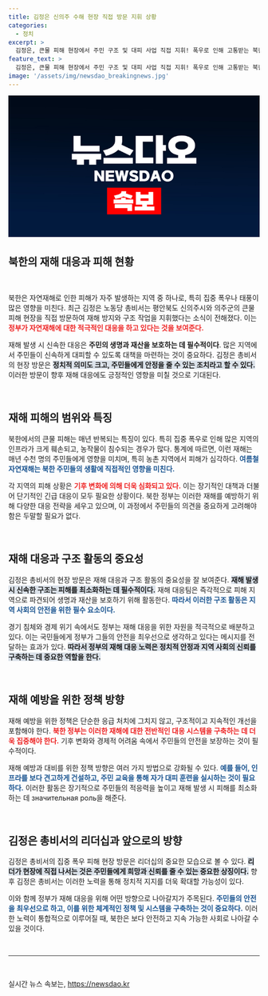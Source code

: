 ```yaml
---
title: 김정은 신의주 수해 현장 직접 방문 지휘 상황
categories:
  - 정치
excerpt: >
  김정은, 큰물 피해 현장에서 주민 구조 및 대피 사업 직접 지휘! 폭우로 인해 고통받는 북한 주민들을 돕기 위한 그의 긴급 방문이 화제다. 현지 상황은 과연 어떻게 변화할까?
feature_text: >
  김정은, 큰물 피해 현장에서 주민 구조 및 대피 사업 직접 지휘! 폭우로 인해 고통받는 북한 주민들을 돕기 위한 그의 긴급 방문이 화제다. 현지 상황은 과연 어떻게 변화할까?
image: '/assets/img/newsdao_breakingnews.jpg'
---
```


<p><img src="/assets/img/newsdao_breakingnews.jpg" alt="pcversion 속보" /></p>

<h2 data-ke-size="size26">북한의 재해 대응과 피해 현황</h2>

<p data-ke-size="size16">&nbsp;</p>

<p>북한은 자연재해로 인한 피해가 자주 발생하는 지역 중 하나로, 특히 집중 폭우나 태풍이 많은 영향을 미친다. 최근 김정은 노동당 총비서는 평안북도 신의주시와 의주군의 큰물 피해 현장을 직접 방문하여 재해 방지와 구조 작업을 지휘했다는 소식이 전해졌다. 이는 <b><span style="color: #ee2323;">정부가 자연재해에 대한 적극적인 대응을 하고 있다는 것을 보여준다.</span></b> </p>

<p>재해 발생 시 신속한 대응은 <strong>주민의 생명과 재산을 보호하는 데 필수적이다</strong>. 많은 지역에서 주민들이 신속하게 대피할 수 있도록 대책을 마련하는 것이 중요하다. 김정은 총비서의 현장 방문은 <b><span style="background-color: #21538527;">정치적 의미도 크고, 주민들에게 안정을 줄 수 있는 조치라고 할 수 있다.</span></b> 이러한 방문이 향후 재해 대응에도 긍정적인 영향을 미칠 것으로 기대된다.</p>

<p data-ke-size="size16">&nbsp;</p>

<h2 data-ke-size="size26">재해 피해의 범위와 특징</h2>

<p>북한에서의 큰물 피해는 매년 반복되는 특징이 있다. 특히 집중 폭우로 인해 많은 지역의 인프라가 크게 훼손되고, 농작물이 침수되는 경우가 많다. 통계에 따르면, 이런 재해는 매년 수천 명의 주민들에게 영향을 미치며, 특히 농촌 지역에서 피해가 심각하다. <b><span style="color: #1a5490;">여름철 자연재해는 북한 주민들의 생활에 직접적인 영향을 미친다.</span></b></p>

<p>각 지역의 피해 상황은 <b><span style="color: #ee2323;">기후 변화에 의해 더욱 심화되고 있다.</span></b> 이는 장기적인 대책과 더불어 단기적인 긴급 대응이 모두 필요한 상황이다. 북한 정부는 이러한 재해를 예방하기 위해 다양한 대응 전략을 세우고 있으며, 이 과정에서 주민들의 의견을 중요하게 고려해야 함은 두말할 필요가 없다.</p>

<p data-ke-size="size16">&nbsp;</p>

<h2 data-ke-size="size26">재해 대응과 구조 활동의 중요성</h2>

<p>김정은 총비서의 현장 방문은 재해 대응과 구조 활동의 중요성을 잘 보여준다. <b><span style="background-color: #21538527;">재해 발생 시 신속한 구조는 피해를 최소화하는 데 필수적이다.</span></b> 재해 대응팀은 즉각적으로 피해 지역으로 파견되어 생명과 재산을 보호하기 위해 활동한다. <b><span style="color: #1a5490;">따라서 이러한 구조 활동은 지역 사회의 안전을 위한 필수 요소이다.</span></b></p>

<p>경기 침체와 경제 위기 속에서도 정부는 재해 대응을 위한 자원을 적극적으로 배분하고 있다. 이는 국민들에게 정부가 그들의 안전을 최우선으로 생각하고 있다는 메시지를 전달하는 효과가 있다. <b><span style="background-color: #21538527;">따라서 정부의 재해 대응 노력은 정치적 안정과 지역 사회의 신뢰를 구축하는 데 중요한 역할을 한다.</span></b></p>

<p data-ke-size="size16">&nbsp;</p>

<h2 data-ke-size="size26">재해 예방을 위한 정책 방향</h2>

<p>재해 예방을 위한 정책은 단순한 응급 처치에 그치지 않고, 구조적이고 지속적인 개선을 포함해야 한다. <b><span style="color: #ee2323;">북한 정부는 이러한 재해에 대한 전반적인 대응 시스템을 구축하는 데 더욱 집중해야 한다.</span></b> 기후 변화와 경제적 어려움 속에서 주민들의 안전을 보장하는 것이 필수적이다.</p>

<p>재해 예방과 대비를 위한 정책 방향은 여러 가지 방법으로 강화될 수 있다. <b><span style="color: #1a5490;">예를 들어, 인프라를 보다 견고하게 건설하고, 주민 교육을 통해 자가 대피 훈련을 실시하는 것이 필요하다.</span></b> 이러한 활동은 장기적으로 주민들의 적응력을 높이고 재해 발생 시 피해를 최소화하는 데 значительная роль을 해준다. </p>

<p data-ke-size="size16">&nbsp;</p>

<h2 data-ke-size="size26">김정은 총비서의 리더십과 앞으로의 방향</h2>

<p>김정은 총비서의 집중 폭우 피해 현장 방문은 리더십의 중요한 모습으로 볼 수 있다. <b><span style="background-color: #21538527;">리더가 현장에 직접 나서는 것은 주민들에게 희망과 신뢰를 줄 수 있는 중요한 상징이다.</span></b> 향후 김정은 총비서는 이러한 노력을 통해 정치적 지지를 더욱 확대할 가능성이 있다.</p>

<p>이와 함께 정부가 재해 대응을 위해 어떤 방향으로 나아갈지가 주목된다. <b><span style="color: #1a5490;">주민들의 안전을 최우선으로 하고, 이를 위한 체계적인 정책 및 시스템을 구축하는 것이 중요하다.</span></b> 이러한 노력이 통합적으로 이루어질 때, 북한은 보다 안전하고 지속 가능한 사회로 나아갈 수 있을 것이다.</p>

<p data-ke-size="size16">&nbsp;</p>

<hr style="height:1px;border:none;color:#333;background-color:#333;">

<p data-ke-size="size16">&nbsp;</p>
실시간 뉴스 속보는, <a href="https://newsdao.kr" rel="dofollow">https://newsdao.kr</a>


